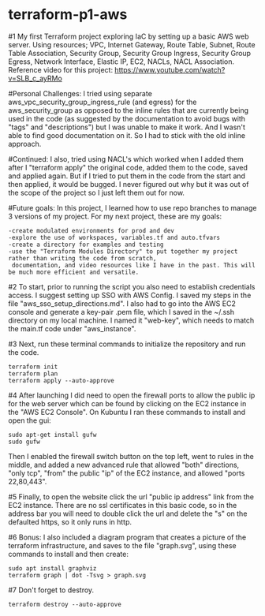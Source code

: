 # terraform-p1-aws
#1 My first Terraform project exploring IaC by setting up a basic AWS web server. Using resources; VPC, Internet Gateway, Route Table, Subnet, Route Table Association, Security Group, Security Group Ingress, Security Group Egress, Network Interface, Elastic IP, EC2, NACLs, NACL Association. Reference video for this project: https://www.youtube.com/watch?v=SLB_c_ayRMo

#Personal Challenges: I tried using separate aws_vpc_security_group_ingress_rule (and egress) for the aws_security_group as opposed to the inline rules that are currently being used in the code (as suggested by the documentation to avoid bugs with "tags" and "descriptions") but I was unable to make it work. And I wasn't able to find good documentation on it. So I had to stick with the old inline approach. 

#Continued: I also, tried using NACL's which worked when I added them after I "terraform apply" the original code, added them to the code, saved and applied again. But if I tried to put them in the code from the start and then applied, it would be bugged. I never figured out why but it was out of the scope of the project so I just left them out for now.

#Future goals: In this project, I learned how to use repo branches to manage 3 versions of my project. For my next project, these are my goals: 

    -create modulated environments for prod and dev
    -explore the use of workspaces, variables.tf and auto.tfvars
    -create a directory for examples and testing
    -use the "Terraform Modules Directory" to put together my project rather than writing the code from scratch, 
     documentation, and video resources like I have in the past. This will be much more efficient and versatile.

#2 To start, prior to running the script you also need to establish credentials access. I suggest setting up SSO with AWS Config. I saved my steps in the file "aws_sso_setup_directions.md". I also had to go into the AWS EC2 console and generate a key-pair .pem file, which I saved in the ~/.ssh directory on my local machine. I named it "web-key", which needs to match the main.tf code under "aws_instance".

#3 Next, run these terminal commands to initialize the repository and run the code.

    terraform init
    terraform plan
    terraform apply --auto-approve

#4 After launching I did need to open the firewall ports to allow the public ip for the web server which can be found by clicking on the EC2 instance in the "AWS EC2 Console". On Kubuntu I ran these commands to install and open the gui:

    sudo apt-get install gufw
    sudo gufw

Then I enabled the firewall switch button on the top left, went to rules in the middle, and added a new advanced rule that allowed "both" directions, "only tcp", "from" the public "ip" of the EC2 instance, and allowed "ports 22,80,443". 

#5 Finally, to open the website click the url "public ip address" link from the EC2 instance. There are no ssl certificates in this basic code, so in the address bar you will need to double click the url and delete the "s" on the defaulted https, so it only runs in http. 

#6 Bonus: I also included a diagram program that creates a picture of the terraform infrastructure, and saves to the file "graph.svg", using these commands to install and then create:

    sudo apt install graphviz
    terraform graph | dot -Tsvg > graph.svg

#7 Don't forget to destroy.

    terraform destroy --auto-approve
